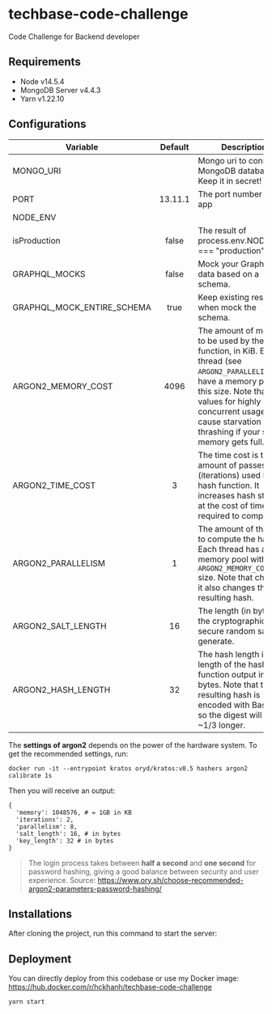 # techbase-code-challenge

Code Challenge for Backend developer

## Requirements

- Node v14.5.4
- MongoDB Server v4.4.3
- Yarn v1.22.10

## Configurations

| Variable                   | Default | Description                                                                                                                                                                                                                                                        |
| -------------------------- | :-----: | ------------------------------------------------------------------------------------------------------------------------------------------------------------------------------------------------------------------------------------------------------------------ |
| MONGO_URI                  |         | Mongo uri to connect to MongoDB database. Keep it in secret!                                                                                                                                                                                                       |
| PORT                       | 13.11.1 | The port number of the app                                                                                                                                                                                                                                         |
| NODE_ENV                   |         |                                                                                                                                                                                                                                                                    |
| isProduction               |  false  | The result of process.env.NODE_ENV === "production"                                                                                                                                                                                                                |
| GRAPHQL_MOCKS              |  false  | Mock your GraphQL data based on a schema.                                                                                                                                                                                                                          |
| GRAPHQL_MOCK_ENTIRE_SCHEMA |  true   | Keep existing resolvers when mock the schema.                                                                                                                                                                                                                      |
| ARGON2_MEMORY_COST         |  4096   | The amount of memory to be used by the hash function, in KiB. Each thread (see `ARGON2_PARALLELISM`) will have a memory pool of this size. Note that large values for highly concurrent usage will cause starvation and thrashing if your system memory gets full. |
| ARGON2_TIME_COST           |    3    | The time cost is the amount of passes (iterations) used by the hash function. It increases hash strength at the cost of time required to compute.                                                                                                                  |
| ARGON2_PARALLELISM         |    1    | The amount of threads to compute the hash on. Each thread has a memory pool with `ARGON2_MEMORY_COST` size. Note that changing it also changes the resulting hash.                                                                                                 |
| ARGON2_SALT_LENGTH         |   16    | The length (in bytes) of the cryptographically secure random salt to generate.                                                                                                                                                                                     |
| ARGON2_HASH_LENGTH         |   32    | The hash length is the length of the hash function output in bytes. Note that the resulting hash is encoded with Base 64, so the digest will be ~1/3 longer.                                                                                                       |

The **settings of argon2** depends on the power of the hardware system.
To get the recommended settings, run:

```shell
docker run -it --entrypoint kratos oryd/kratos:v0.5 hashers argon2 calibrate 1s
```

Then you will receive an output:

```shell
{
  'memory': 1048576, # = 1GB in KB
  'iterations': 2,
  'parallelism': 8,
  'salt_length': 16, # in bytes
  'key_length': 32 # in bytes
}
```

> The login process takes between **half a second** and **one second** for password hashing, giving a good balance between security and user experience.
> Source: https://www.ory.sh/choose-recommended-argon2-parameters-password-hashing/

## Installations

After cloning the project, run this command to start the server:

## Deployment

You can directly deploy from this codebase or use my Docker image:
https://hub.docker.com/r/hckhanh/techbase-code-challenge

```shell
yarn start
```
